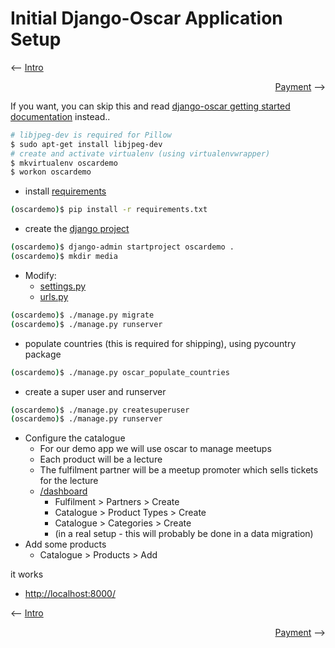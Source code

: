 # Initial Django-Oscar Application Setup

<p dir=ltr><-- <a href="/README.md">Intro</a></p>
<p dir=rtl> <-- <a href="/demo/2.payment/README.md">Payment</a></p>

If you want, you can skip this and read [django-oscar getting started documentation](http://django-oscar.readthedocs.org/en/latest/internals/getting_started.html) instead..

```bash
# libjpeg-dev is required for Pillow
$ sudo apt-get install libjpeg-dev
# create and activate virtualenv (using virtualenvwrapper)
$ mkvirtualenv oscardemo
$ workon oscardemo
```

* install [requirements](requirements.txt)

```bash
(oscardemo)$ pip install -r requirements.txt
```

* create the [django project](oscardemo)

```bash
(oscardemo)$ django-admin startproject oscardemo .
(oscardemo)$ mkdir media
```

* Modify:
  * [settings.py](oscardemo/settings.py)
  * [urls.py](oscardemo/urls.py)

```bash
(oscardemo)$ ./manage.py migrate
(oscardemo)$ ./manage.py runserver
```

* populate countries (this is required for shipping), using pycountry package

```bash
(oscardemo)$ ./manage.py oscar_populate_countries
```

* create a super user and runserver

```bash
(oscardemo)$ ./manage.py createsuperuser
(oscardemo)$ ./manage.py runserver
```

* Configure the catalogue
  * For our demo app we will use oscar to manage meetups
  * Each product will be a lecture
  * The fulfilment partner will be a meetup promoter which sells tickets for the lecture
  * [/dashboard](http://localhost:8000/dashboard)
    * Fulfilment > Partners > Create
    * Catalogue > Product Types > Create
    * Catalogue > Categories > Create
    * (in a real setup - this will probably be done in a data migration)
* Add some products
  * Catalogue > Products > Add

it works
* [http://localhost:8000/](http://localhost:8000/)

<p dir=ltr><-- <a href="/README.md">Intro</a></p>
<p dir=rtl> <-- <a href="/demo/2.payment/README.md">Payment</a></p>
